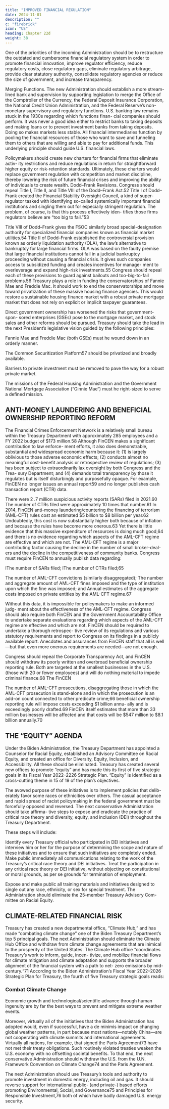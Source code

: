 ```yaml
---
title: "IMPROVED FINANCIAL REGULATION"
date: 2024-11-01
description: ""
c: "firebrick"
icon: "US"
heading: Chapter 22d
weight: 38
---
```



One of the priorities of the incoming Administration should be to restructure
the outdated and cumbersome financial regulatory system in order to promote
financial innovation, improve regulator efficiency, reduce regulatory costs, close
regulatory gaps, eliminate regulatory arbitrage, provide clear statutory authority,
consolidate regulatory agencies or reduce the size of government, and increase
transparency.

Merging Functions. The new Administration should establish a more stream-
lined bank and supervision by supporting legislation to merge the Office of the
Comptroller of the Currency, the Federal Deposit Insurance Corporation, the
National Credit Union Administration, and the Federal Reserve’s non-monetary
supervisory and regulatory functions.
U.S. banking law remains stuck in the 1930s regarding which functions finan-
cial companies should perform. It was never a good idea either to restrict banks
to taking deposits and making loans or to prevent investment banks from taking
deposits. Doing so makes markets less stable. All financial intermediaries function
by pooling the financial resources of those who want to save and funneling them
to others that are willing and able to pay for additional funds. This underlying
principle should guide U.S. financial laws.

Policymakers should create new charters for financial firms that eliminate activ-
ity restrictions and reduce regulations in return for straightforward higher equity
or risk-retention standards. Ultimately, these charters would replace government
regulation with competition and market discipline, thereby lowering the risk of
future financial crises and improving the ability of individuals to create wealth.
Dodd–Frank Revisions. Congress should repeal Title I, Title II, and Title VIII
of the Dodd–Frank Act.52 Title I of Dodd–Frank created the Financial Stability
Oversight Council, a kind of super-regulator tasked with identifying so-called
systemically important financial institutions and singling them out for especially
stringent regulation. The problem, of course, is that this process effectively iden-
tifies those firms regulators believe are “too big to fail.”53

Title VIII of Dodd–Frank gives the FSOC similarly broad special-designation
authority for specialized financial companies known as financial market utilities.54
Title II of Dodd–Frank established the controversial provision known as orderly
liquidation authority (OLA), the law’s alternative to bankruptcy for large financial
firms. OLA was based on the faulty premise that large financial institutions cannot
fail in a judicial bankruptcy proceeding without causing a financial crisis. It gives
such companies access to subsidized funding and creates incentives for manage-
ment to overleverage and expand high-risk investments.55 Congress should repeal
each of these provisions to guard against bailouts and too-big-to-fail problems.56
Treasury plays a role in funding the conservatorships of Fannie Mae and Freddie
Mac. It should work to end the conservatorships and move toward privatization of
these massive housing finance agencies. This would restore a sustainable housing
finance market with a robust private mortgage market that does not rely on explicit
or implicit taxpayer guarantees.

Direct government ownership has worsened the risks that government-spon-
sored enterprises (GSEs) pose to the mortgage market, and stock sales and other
reforms should be pursued. Treasury should take the lead in the next President’s
legislative vision guided by the following principles:

Fannie Mae and Freddie Mac (both GSEs) must he wound down in an
orderly manner.

The Common Securitization Platform57 should be privatized and
broadly available.

Barriers to private investment must be removed to pave the way for a robust
private market.

The missions of the Federal Housing Administration and the Government
National Mortgage Association (“Ginnie Mae“) must he right-sized to serve
a defined mission.


## ANTI-MONEY LAUNDERING AND BENEFICIAL OWNERSHIP REPORTING REFORM

The Financial Crimes Enforcement Network is a relatively small bureau within
the Treasury Department with approximately 285 employees and a FY 2022 budget
of $173 million.58 Although FinCEN makes a significant contribution to law enforce-
ment efforts, it also does demonstrable, substantial and widespread economic harm
because it: (1) is largely oblivious to those adverse economic effects; (2) conducts
almost no meaningful cost-benefit analysis or retrospective review of regulations;
(3) has been subject to extraordinarily lax oversight by both Congress and the Trea-
sury Department; and (4) demands total transparency by those it regulates but is
itself disturbingly and purposefully opaque. For example, FinCEN no longer issues
an annual report59 and no longer publishes cash transaction report (CTR) data.


There were 2 .7 million suspicious activity reports (SARs) filed in 2021.60 The
number of CTRs filed were approximately 10 times that number.61 In 2014, FinCEN
anti-money laundering/countering the financing of terrorism (AML-CFT) rules
cost an estimated $5 billion to $8 billion per year.62 Undoubtedly, this cost is now
substantially higher both because of inflation and because the rules have become
more onerous.63 Yet there is little evidence that this massive expenditure of
resources is doing much good,64 and there is no evidence regarding which aspects
of the AML-CFT regime are effective and which are not. The AML-CFT regime is a
major contributing factor causing the decline in the number of small broker-deal-
ers and the decline in the competitiveness of community banks.
Congress must require FinCEN to annually publish data regarding:

lThe number of SARs filed;
lThe number of CTRs filed;65

The number of AML-CFT convictions (similarly disaggregated);
The number and aggregate amount of AML-CFT fines imposed and the type
of institution upon which the fine was imposed; and
Annual estimates of the aggregate costs imposed on private entities by the
AML-CFT regime.67

Without this data, it is impossible for policymakers to make an informed judg-
ment about the effectiveness of the AML-CFT regime. Congress should also require
both FinCEN and the Government Accountability Office to undertake separate
evaluations regarding which aspects of the AML-CFT regime are effective and
which are not. FinCEN should be required to undertake a thorough retrospec-
tive review of its regulations and various statutory requirements and report to
Congress on its findings in a publicly available report. Anecdotes and assurances
from FinCEN staff that all is well—but that even more onerous requirements are
needed—are not enough.

Congress should repeal the Corporate Transparency Act, and FinCEN should
withdraw its poorly written and overbroad beneficial ownership reporting rule.
Both are targeted at the smallest businesses in the U.S. (those with 20 or fewer
employees) and will do nothing material to impede criminal finance.68 The FinCEN

The number of AML-CFT prosecutions, disaggregating those in which the
AML-CFT prosecution is stand-alone and in which the prosecution is an
add-on count connected to other predicate crime;66
beneficial ownership reporting rule will impose costs exceeding $1 billion annu-
ally and is exceedingly poorly drafted.69 FinCEN itself estimates that more than
33 million businesses will be affected and that costs will be $547 million to $8.1
billion annually.70


## THE “EQUITY” AGENDA

Under the Biden Administration, the Treasury Department has appointed a
Counselor for Racial Equity, established an Advisory Committee on Racial Equity,
and created an office for Diversity, Equity, Inclusion, and Accessibility. All these
should be eliminated. Treasury has created several new offices to promote “equity”
and has made this its first of five strategic goals in its Fiscal Year 2022–2226
Strategic Plan. “Equity” is identified as a cross-cutting theme in 15 of 19 of the
plan’s objectives.

The avowed purpose of these initiatives is to implement policies that delib-
erately favor some races or ethnicities over others. The casual acceptance and
rapid spread of racist policymaking in the federal government must be forcefully
opposed and reversed. The next conservative Administration should take affirma-
tive steps to expose and eradicate the practice of critical race theory and diversity,
equity, and inclusion (DEI) throughout the Treasury Department.

These steps will include:

Identify every Treasury official who participated in DEI initiatives and
interview him or her for the purpose of determining the scope and nature of
these initiatives and to ensure that such initiatives are completely ended.
Make public immediately all communications relating to the work of the
Treasury’s critical race theory and DEI initiatives.
Treat the participation in any critical race theory or DEI initiative,
without objecting on constitutional or moral grounds, as per se grounds for
termination of employment.

Expose and make public all training materials and initiatives designed to
single out any race, ethnicity, or sex for special treatment.
The Administration should eliminate the 25-member Treasury Advisory Com-
mittee on Racial Equity.


## CLIMATE-RELATED FINANCIAL RISK

Treasury has created a new departmental office, “Climate Hub,” and has made
“combating climate change” one of the Biden Treasury Department’s top 5 principal goals. The next Administration should eliminate the Climate Hub Office
and withdraw from climate change agreements that are inimical to the prosperity
of the United States.
The Climate Hub office “coordinates Treasury’s work to inform, guide, incen-
tivize, and mobilize financial flows for climate mitigation and climate adaptation
and supports the broader alignment of the financial system with a path to net-
zero emissions by mid-century.“71 According to the Biden Administration’s Fiscal
Year 2022–2026 Strategic Plan for Treasury, the fourth of five Treasury strategic
goals reads:



### Combat Climate Change

Economic growth and technological/scientific advance through human ingenuity are by far the best ways to prevent and mitigate extreme
weather events. 

Moreover, virtually all of the initiatives that the Biden Administration has adopted would, even if successful, have a de minimis impact on changing global weather patterns, in part because most nations—notably China—are not
cooperating with climate summits and international agreements. Virtually all
nations, for example, that signed the Paris Agreement73 have not met their treaty
obligations. Such routinely violated treaties weaken the U.S. economy with no offsetting societal benefits. To that end, the next conservative Administration should withdraw the U.S. from the U.N. Framework Convention on Climate Change74 and
the Paris Agreement.

The next Administration should use Treasury’s tools and authority to promote
investment in domestic energy, including oil and gas. It should reverse support for
international public- (and private-) based efforts promoting Environmental, Social,
and Governance75 and Principles for Responsible Investment,76 both of which have
badly damaged U.S. energy security.

